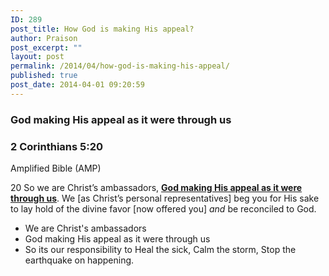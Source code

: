 ```yaml
---
ID: 289
post_title: How God is making His appeal?
author: Praison
post_excerpt: ""
layout: post
permalink: /2014/04/how-god-is-making-his-appeal/
published: true
post_date: 2014-04-01 09:20:59
---
```

<div>
<h3>God making His appeal as it were through us</h3>
<h3>2 Corinthians 5:20</h3>
Amplified Bible (AMP)

</div>
<div>

20 So we are Christ’s ambassadors, <span style="text-decoration: underline;"><strong>God making His appeal as it were through us</strong></span>. We [as Christ’s personal representatives] beg you for His sake to lay hold of the divine favor [now offered you] <i>and</i> be reconciled to God.
<ul>
	<li>We are Christ's ambassadors</li>
	<li>God making His appeal as it were through us</li>
	<li>So its our responsibility to Heal the sick, Calm the storm, Stop the earthquake on happening.</li>
</ul>
</div>